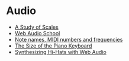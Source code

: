 # Audio

* [A Study of Scales][1]
* [Web Audio School][2]
* [Note names, MIDI numbers and frequencies][3]
* [The Size of the Piano Keyboard][4]
* [Synthesizing Hi-Hats with Web Audio][5]

[1]: https://ianring.com/musictheory/scales/
[2]: https://github.com/mmckegg/web-audio-school
[3]: http://www.phys.unsw.edu.au/jw/notes.html
[4]: http://www.quadibloc.com/other/cnv05.htm
[5]: http://joesul.li/van/synthesizing-hi-hats/
